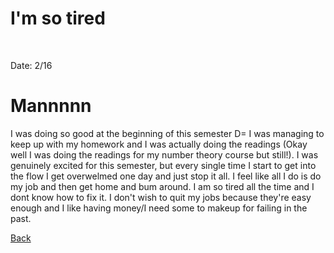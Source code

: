 
<h1>I'm so tired</h1>

<br/>

Date: 2/16 

# Mannnnn
I was doing so good at the beginning of this semester D= 
I was managing to keep up with my homework and I was actually doing the readings (Okay well I was doing the readings for my number theory course but still!). I was genuinely excited for this semester, but every single time I start to get into the flow I get overwelmed one day and just stop it all. I feel like all I do is do my job and then get home and bum around. I am so tired all the time and I dont know how to fix it. I don't wish to quit my jobs because they're easy enough and I like having money/I need some to makeup for failing in the past. 

[Back](../BlogPage.md)
